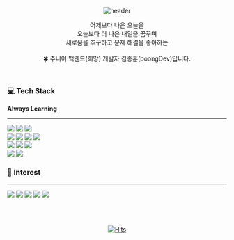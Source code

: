 <div align=center>
  
![header](https://capsule-render.vercel.app/api?type=waving&color=0:1D976C,100:93F9B9&height=300&section=header&text=Welcome&desc=My%20boongDev%20Profile&descAlign=70&descAlignY=65&fontSize=90)


  어제보다 나은 오늘을<br>
  오늘보다 더 나은 내일을 꿈꾸며<br>
  새로움을 추구하고 문제 해결을 좋아하는 <br><br>
  🍀 주니어 백엔드(희망) 개발자 김종훈(boongDev)입니다.<br>
</p>
<br>
</div>
<div>
  <h3> 💻 Tech Stack </h3>
  <b>Always Learning</b><br>
  <hr>
 <img src="https://img.shields.io/badge/Java-ff7200?style=for-the-badge&logo=Java&logoColor=white"> <img src="https://img.shields.io/badge/JavaScript-F7DF1E?style=for-the-badge&logo=JavaScript&logoColor=white"> <img src="https://img.shields.io/badge/Python-3776AB?style=for-the-badge&logo=Python&logoColor=white"><br>
 <img src="https://img.shields.io/badge/Spring-6DB33F?style=for-the-badge&logo=Spring&logoColor=white"> <img src="https://img.shields.io/badge/Spring Boot-6DB33F?style=for-the-badge&logo=Spring&logoColor=white"> <img src="https://img.shields.io/badge/Express-acb890?style=for-the-badge&logo=Express&logoColor=white"> <img src="https://img.shields.io/badge/Node.js-339933?style=for-the-badge&logo=Node.js&logoColor=white"><br>
 <img src="https://img.shields.io/badge/MySQL-4479A1?style=for-the-badge&logo=MySQL&logoColor=white"> <img src="https://img.shields.io/badge/MariaDB-003545?style=for-the-badge&logo=MariaDB&logoColor=white"> <img src="https://img.shields.io/badge/MongoDB-47A248?style=for-the-badge&logo=MongoDB&logoColor=white"><br>
<img src="https://img.shields.io/badge/AWS-232F3E?style=for-the-badge&logo=Amazon AWS&logoColor=white"> <img src="https://img.shields.io/badge/NGINX-009639?style=for-the-badge&logo=NGINX&logoColor=white">
<br>

### 👀 Interest
* * *
<img src="https://img.shields.io/badge/DevOps-40AEF0?style=for-the-badge&logo=Azure DevOps&logoColor=white"> <img src="https://img.shields.io/badge/Jenkins-D24939?style=for-the-badge&logo=Jenkins&logoColor=white"> <img src="https://img.shields.io/badge/Docker-2496ED?style=for-the-badge&logo=Docker&logoColor=white"> <img src="https://img.shields.io/badge/Kubernetes-326CE5?style=for-the-badge&logo=Kubernetes&logoColor=white"> <img src="https://img.shields.io/badge/Kafka-231F20?style=for-the-badge&logo=Apache Kafka&logoColor=white">
</div>
<br>
<br>

<div align=center>
  
[![Hits](https://hits.seeyoufarm.com/api/count/incr/badge.svg?url=https%3A%2F%2Fgithub.com%2Fgjbae1212%2Fhit-counter&count_bg=%2348C623&title_bg=%23808080&icon=github.svg&icon_color=%23E7E7E7&title=hits&edge_flat=true)](https://hits.seeyoufarm.com)
  
</div>


<!--
**qnddjKJH/qnddjKJH** is a ✨ _special_ ✨ repository because its `README.md` (this file) appears on your GitHub profile.

Here are some ideas to get you started:

- 🔭 I’m currently working on ...
- 🌱 I’m currently learning ...
- 👯 I’m looking to collaborate on ...
- 🤔 I’m looking for help with ...
- 💬 Ask me about ...
- 📫 How to reach me: ...
- 😄 Pronouns: ...
- ⚡ Fun fact: ...
-->

